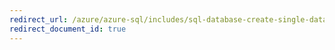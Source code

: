 ```yaml
---
redirect_url: /azure/azure-sql/includes/sql-database-create-single-database
redirect_document_id: true
---
```

